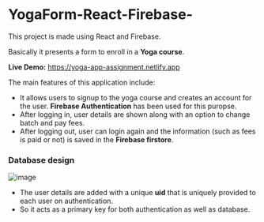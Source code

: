 # YogaForm-React-Firebase-

This project is made using React and Firebase.

Basically it presents a form to enroll in a **Yoga course**.

**Live Demo:** https://yoga-app-assignment.netlify.app


The main features of this application include:
- It allows users to signup to the yoga course and creates an account for the user. **Firebase Authentication** has been used for this puropse.
- After logging in, user details are shown along with an option to change batch and pay fees.
- After logging out, user can login again and the information (such as fees is paid or not) is saved in the **Firebase firstore**.

### **Database design**
![image](https://user-images.githubusercontent.com/88040318/207945066-a6fcfc80-59b3-4f40-83ef-13f594bfc04c.png)

- The user details are added with a unique **uid** that is uniquely provided to each user on authentication.
- So it acts as a primary key for both authentication as well as database.
